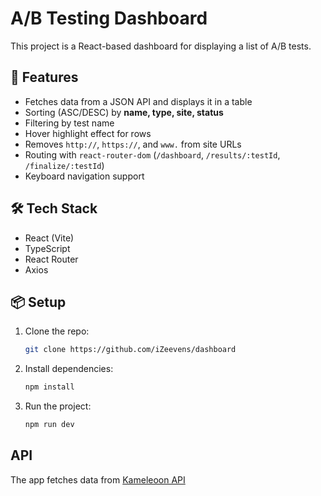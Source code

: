 # A/B Testing Dashboard

This project is a React-based dashboard for displaying a list of A/B tests.

## 🚀 Features
- Fetches data from a JSON API and displays it in a table
- Sorting (ASC/DESC) by **name, type, site, status**
- Filtering by test name
- Hover highlight effect for rows
- Removes `http://`, `https://`, and `www.` from site URLs
- Routing with `react-router-dom` (`/dashboard`, `/results/:testId`, `/finalize/:testId`)
- Keyboard navigation support

## 🛠 Tech Stack
- React (Vite)
- TypeScript
- React Router
- Axios

## 📦 Setup
1. Clone the repo:
   ```sh
   git clone https://github.com/iZeevens/dashboard
    ```
2. Install dependencies:
   ```sh
   npm install
   ```
3. Run the project:
   ```sh
   npm run dev
   ```
## API
The app fetches data from [Kameleoon API](https://development.kameleoon.net/oivanov/frontend-interview-task-api)
